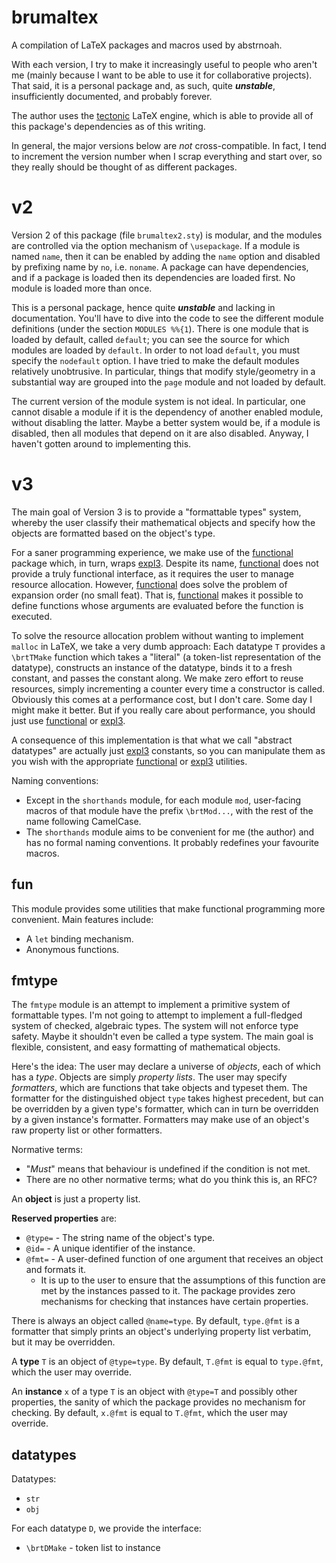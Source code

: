 brumaltex
=========

A compilation of LaTeX packages and macros used by abstrnoah.

With each version, I try to make it increasingly useful to people who aren't me
(mainly because I want to be able to use it for collaborative projects). That
said, it is a personal package and, as such, quite ___unstable___,
insufficiently documented, and probably forever.

The author uses the [tectonic] LaTeX engine, which is able to provide all of
this package's dependencies as of this writing.

In general, the major versions below are _not_ cross-compatible. In fact, I tend
to increment the version number when I scrap everything and start over, so they
really should be thought of as different packages.

# v2

Version 2 of this package (file `brumaltex2.sty`) is modular, and the modules
are controlled via the option mechanism of `\usepackage`. If a module is named
`name`, then it can be enabled by adding the `name` option and disabled by
prefixing name by `no`, i.e. `noname`. A package can have dependencies, and if a
package is loaded then its dependencies are loaded first. No module is loaded
more than once.

This is a personal package, hence quite ___unstable___ and lacking in
documentation. You'll have to dive into the code to see the different module
definitions (under the section `MODULES %%{1`). There is one module that is
loaded by default, called `default`; you can see the source for which modules
are loaded by `default`. In order to not load `default`, you must specify the
`nodefault` option. I have tried to make the default modules relatively
unobtrusive. In particular, things that modify style/geometry in a substantial
way are grouped into the `page` module and not loaded by default.

The current version of the module system is not ideal. In particular, one cannot
disable a module if it is the dependency of another enabled module, without
disabling the latter. Maybe a better system would be, if a module is disabled,
then all modules that depend on it are also disabled. Anyway, I haven't gotten
around to implementing this.

# v3

The main goal of Version 3 is to provide a "formattable types" system, whereby
the user classify their mathematical objects and specify how the objects are
formatted based on the object's type.

For a saner programming experience, we make use of the [functional] package
which, in turn, wraps [expl3]. Despite its name, [functional] does not provide a
truly functional interface, as it requires the user to manage resource
allocation. However, [functional] does solve the problem of expansion order (no
small feat). That is, [functional] makes it possible to define functions whose
arguments are evaluated before the function is executed.

To solve the resource allocation problem without wanting to implement
`malloc` in LaTeX, we take a very dumb approach: Each datatype `T`
provides a `\brtTMake` function which takes a "literal" (a token-list
representation of the datatype), constructs an instance of the datatype, binds
it to a fresh constant, and passes the constant along. We make zero effort to
reuse resources, simply incrementing a counter every time a constructor is
called. Obviously this comes at a performance cost, but I don't care. Some day I
might make it better. But if you really care about performance, you should just
use [functional] or [expl3].

A consequence of this implementation is that what we call "abstract datatypes"
are actually just [expl3] constants, so you can manipulate them as you wish
with the appropriate [functional] or [expl3] utilities.

Naming conventions:
* Except in the `shorthands` module, for each module `mod`, user-facing macros
  of that module have the prefix `\brtMod...`, with the rest of the name
  following CamelCase.
* The `shorthands` module aims to be convenient for me (the author) and has no
  formal naming conventions. It probably redefines your favourite macros.

## fun

This module provides some utilities that make functional programming more
convenient. Main features include:
* A `let` binding mechanism.
* Anonymous functions.

## fmtype

The `fmtype` module is an attempt to implement a primitive system of formattable
types. I'm not going to attempt to implement a full-fledged system of checked,
algebraic types. The system will not enforce type safety. Maybe it shouldn't
even be called a type system. The main goal is flexible, consistent, and easy
formatting of mathematical objects.

Here's the idea: The user may declare a universe of _objects_, each of which has
a _type_. Objects are simply _property lists_. The user may specify
_formatters_, which are functions that take objects and typeset them. The
formatter for the distinguished object `type` takes highest precedent, but can
be overridden by a given type's formatter, which can in turn be overridden by a
given instance's formatter. Formatters may make use of an object's raw property
list or other formatters.

Normative terms:
* "_Must_" means that behaviour is undefined if the condition is not met.
* There are no other normative terms; what do you think this is, an RFC?

An __object__ is just a property list.

__Reserved properties__ are:
* `@type=` - The string name of the object's type.
* `@id=` - A unique identifier of the instance.
* `@fmt=` - A user-defined function of one argument that receives an object and
  formats it.
    * It is up to the user to ensure that the assumptions of this function are
      met by the instances passed to it. The package provides zero mechanisms
      for checking that instances have certain properties.

There is always an object called `@name=type`. By default, `type.@fmt` is a
formatter that simply prints an object's underlying property list verbatim, but
it may be overridden.

A __type__ `T` is an object of `@type=type`. By default, `T.@fmt` is equal to
`type.@fmt`, which the user may override.

An __instance__ `x` of a type `T` is an object with `@type=T` and possibly other
properties, the sanity of which the package provides no mechanism for checking.
By default, `x.@fmt` is equal to `T.@fmt`, which the user may override.

## datatypes

Datatypes:
* `str`
* `obj`

For each datatype `D`, we provide the interface:
* `\brtDMake` - token list to instance


[functional]: https://ctan.org/pkg/functional
[tectonic]: https://github.com/tectonic-typesetting/tectonic/
[expl3]: https://www.ctan.org/pkg/expl3
